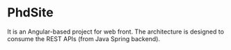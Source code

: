 # PhdSite  

It is an Angular-based project for web front. The architecture is designed to
consume the REST APIs (from Java Spring backend).

